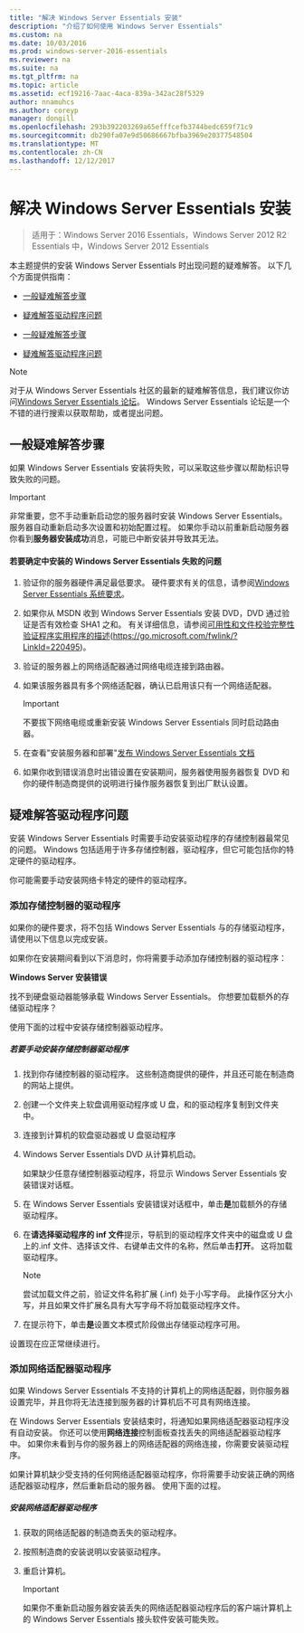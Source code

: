 ```yaml
---
title: "解决 Windows Server Essentials 安装"
description: "介绍了如何使用 Windows Server Essentials"
ms.custom: na
ms.date: 10/03/2016
ms.prod: windows-server-2016-essentials
ms.reviewer: na
ms.suite: na
ms.tgt_pltfrm: na
ms.topic: article
ms.assetid: ecf19216-7aac-4aca-839a-342ac28f5329
author: nnamuhcs
ms.author: coreyp
manager: dongill
ms.openlocfilehash: 293b392203269a65efffcefb3744bedc659f71c9
ms.sourcegitcommit: db290fa07e9d50686667bfba3969e20377548504
ms.translationtype: MT
ms.contentlocale: zh-CN
ms.lasthandoff: 12/12/2017
---
```

# <a name="troubleshoot-windows-server-essentials-installation"></a>解决 Windows Server Essentials 安装

>适用于：Windows Server 2016 Essentials，Windows Server 2012 R2 Essentials 中，Windows Server 2012 Essentials

本主题提供的安装 Windows Server Essentials 时出现问题的疑难解答。 以下几个方面提供指南：  
  

-   [一般疑难解答步骤](Troubleshoot-Windows-Server-Essentials-installation.md#BKMK_GeneralTroubleshootingSteps)  
  
-   [疑难解答驱动程序问题](Troubleshoot-Windows-Server-Essentials-installation.md#BKMK_TroubleshootDrivers)  

-   [一般疑难解答步骤](Troubleshoot-Windows-Server-Essentials-installation.md#BKMK_GeneralTroubleshootingSteps)  
  
-   [疑难解答驱动程序问题](Troubleshoot-Windows-Server-Essentials-installation.md#BKMK_TroubleshootDrivers)  

  
> [!NOTE]
>  对于从 Windows Server Essentials 社区的最新的疑难解答信息，我们建议你访问[Windows Server Essentials 论坛](https://social.technet.microsoft.com/Forums/winserveressentials/threads)。 Windows Server Essentials 论坛是一个不错的进行搜索以获取帮助，或者提出问题。  
  
##  <a name="BKMK_GeneralTroubleshootingSteps"></a>一般疑难解答步骤  
 如果 Windows Server Essentials 安装将失败，可以采取这些步骤以帮助标识导致失败的问题。  
  
> [!IMPORTANT]
>  非常重要，您不手动重新启动您的服务器时安装 Windows Server Essentials。 服务器自动重新启动多次设置和初始配置过程。 如果你手动以前重新启动服务器你看到**服务器安装成功**消息，可能已中断安装并导致其无法。  
  
#### <a name="to-identify-issues-in-a-failed-installation-of-windows-server-essentials"></a>若要确定中安装的 Windows Server Essentials 失败的问题  
  
1.  验证你的服务器硬件满足最低要求。 硬件要求有关的信息，请参阅[Windows Server Essentials 系统要求](../get-started/system-requirements.md)。  
  
2.  如果你从 MSDN 收到 Windows Server Essentials 安装 DVD，DVD 通过验证是否有效检查 SHA1 之和。 有关详细信息，请参阅[可用性和文件校验完整性验证程序实用程序的描述](https://go.microsoft.com/fwlink/?LinkId=220495)(https://go.microsoft.com/fwlink/?LinkId=220495)。  
  
3.  验证的服务器上的网络适配器通过网络电缆连接到路由器。  
  
4.  如果该服务器具有多个网络适配器，确认已启用该只有一个网络适配器。  
  
    > [!IMPORTANT]
    >  不要拔下网络电缆或重新安装 Windows Server Essentials 同时启动路由器。  
  
5.  在查看"安装服务器和部署"[发布 Windows Server Essentials 文档](../get-started/release-notes.md)  
  
6.  如果你收到错误消息时出错设置在安装期间，服务器使用服务器恢复 DVD 和你的硬件制造商提供的说明进行操作服务器恢复到出厂默认设置。  
  
##  <a name="BKMK_TroubleshootDrivers"></a>疑难解答驱动程序问题  
 安装 Windows Server Essentials 时需要手动安装驱动程序的存储控制器最常见的问题。 Windows 包括适用于许多存储控制器，驱动程序，但它可能包括你的特定硬件的驱动程序。  
  
 你可能需要手动安装网络卡特定的硬件的驱动程序。  
  
###  <a name="BKMK_StorageDrivers"></a>添加存储控制器的驱动程序  
 如果你的硬件要求，将不包括 Windows Server Essentials 与的存储驱动程序，请使用以下信息以完成安装。  
  
 如果你在安装期间看到以下消息时，你将需要手动添加存储控制器的驱动程序：  
  
 **Windows Server 安装错误**  
  
 找不到硬盘驱动器能够承载 Windows Server Essentials。 你想要加载额外的存储驱动程序？  
  
 使用下面的过程中安装存储控制器驱动程序。  
  
##### <a name="to-manually-install-a-storage-controller-driver"></a>若要手动安装存储控制器驱动程序  
  
1.  找到你存储控制器的驱动程序。 这些制造商提供的硬件，并且还可能在制造商的网站上提供。  
  
2.  创建一个文件夹上软盘调用驱动程序或 U 盘，和的驱动程序复制到文件夹中。  
  
3.  连接到计算机的软盘驱动器或 U 盘驱动程序  
  
4.  Windows Server Essentials DVD 从计算机启动。  
  
     如果缺少任意存储控制器驱动程序，将显示 Windows Server Essentials 安装错误对话框。  
  
5.  在 Windows Server Essentials 安装错误对话框中，单击**是**加载额外的存储驱动程序。  
  
6.  在**请选择驱动程序的 inf 文件**提示，导航到的驱动程序文件夹中的磁盘或 U 盘上的.inf 文件、选择该文件、右键单击文件的名称，然后单击**打开**。 这将加载驱动程序。  
  
    > [!NOTE]
    >  尝试加载文件之前，验证文件名称扩展 (.inf) 处于小写字母。 此操作区分大小写，并且如果文件扩展名具有大写字母不将加载驱动程序文件。  
  
7.  在提示符下，单击**是**设置文本模式阶段做出存储驱动程序可用。  
  
 设置现在应正常继续进行。  
  
###  <a name="BKMK_AddingNICdrivers"></a>添加网络适配器驱动程序  
 如果 Windows Server Essentials 不支持的计算机上的网络适配器，则你服务器设置完毕，并且你将无法连接到服务器的计算机后不可具有网络连接。  
  
 在 Windows Server Essentials 安装结束时，将通知如果网络适配器驱动程序没有自动安装。 你还可以使用**网络连接**控制面板查找丢失的网络适配器驱动程序中。 如果你未看到与你的服务器上的网络适配器的网络连接，你需要安装驱动程序。  
  
 如果计算机缺少受支持的任何网络适配器驱动程序，你将需要手动安装正确的网络适配器驱动程序，然后重新启动的服务器。 使用下面的过程。  
  
##### <a name="to-install-a-network-adapter-driver"></a>安装网络适配器驱动程序  
  
1.  获取的网络适配器的制造商丢失的驱动程序。  
  
2.  按照制造商的安装说明以安装驱动程序。  
  
3.  重启计算机。  
  
    > [!IMPORTANT]
    >  如果你不重新启动服务器安装丢失的网络适配器驱动程序后的客户端计算机上的 Windows Server Essentials 接头软件安装可能失败。
